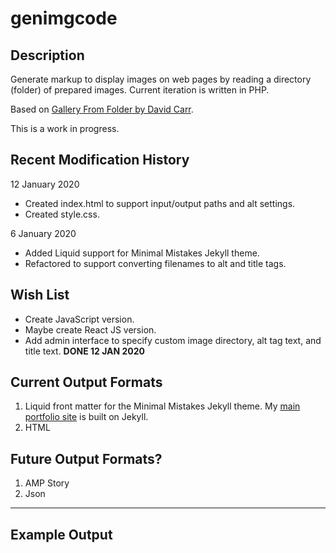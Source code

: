 # genimgcode

## Description

Generate markup to display images on web pages by reading a directory (folder) of prepared images. Current iteration is written in PHP.

Based on [Gallery From Folder by David Carr](https://daveismyname.blog/creating-an-image-gallery-from-a-folder-of-images-automatically).

This is a work in progress.

## Recent Modification History

12 January 2020
- Created index.html to support input/output paths and alt settings.
- Created style.css.

6 January 2020
- Added Liquid support for Minimal Mistakes Jekyll theme.
- Refactored to support converting filenames to alt and title tags.

## Wish List

- Create JavaScript version. 
- Maybe create React JS version. 
- Add admin interface to specify custom image directory, alt tag text, and title text. **DONE 12 JAN 2020**

## Current Output Formats

1. Liquid front matter for the Minimal Mistakes Jekyll theme. My [main portfolio site](https://caughtmyeye.dev) is built on Jekyll.
2. HTML

## Future Output Formats?

1. AMP Story
2. Json

<hr>

## Example Output

